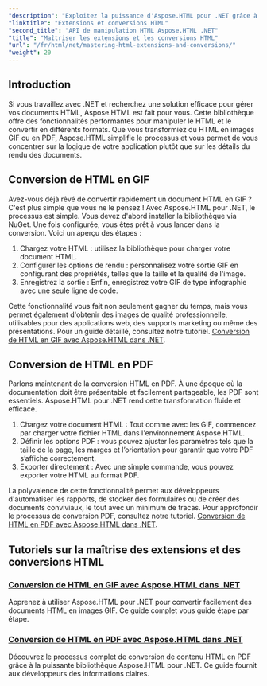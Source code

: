 ```yaml
---
"description": "Exploitez la puissance d'Aspose.HTML pour .NET grâce à nos tutoriels sur la conversion HTML en GIF et PDF. Transformez vos documents sans effort."
"linktitle": "Extensions et conversions HTML"
"second_title": "API de manipulation HTML Aspose.HTML .NET"
"title": "Maîtriser les extensions et les conversions HTML"
"url": "/fr/html/net/mastering-html-extensions-and-conversions/"
"weight": 20
---
```


## Introduction

Si vous travaillez avec .NET et recherchez une solution efficace pour gérer vos documents HTML, Aspose.HTML est fait pour vous. Cette bibliothèque offre des fonctionnalités performantes pour manipuler le HTML et le convertir en différents formats. Que vous transformiez du HTML en images GIF ou en PDF, Aspose.HTML simplifie le processus et vous permet de vous concentrer sur la logique de votre application plutôt que sur les détails du rendu des documents.

## Conversion de HTML en GIF
Avez-vous déjà rêvé de convertir rapidement un document HTML en GIF ? C'est plus simple que vous ne le pensez ! Avec Aspose.HTML pour .NET, le processus est simple. Vous devez d'abord installer la bibliothèque via NuGet. Une fois configurée, vous êtes prêt à vous lancer dans la conversion. Voici un aperçu des étapes :

1. Chargez votre HTML : utilisez la bibliothèque pour charger votre document HTML.
2. Configurer les options de rendu : personnalisez votre sortie GIF en configurant des propriétés, telles que la taille et la qualité de l'image.
3. Enregistrez la sortie : Enfin, enregistrez votre GIF de type infographie avec une seule ligne de code.

Cette fonctionnalité vous fait non seulement gagner du temps, mais vous permet également d'obtenir des images de qualité professionnelle, utilisables pour des applications web, des supports marketing ou même des présentations. Pour un guide détaillé, consultez notre tutoriel. [Conversion de HTML en GIF avec Aspose.HTML dans .NET](./converting-html-to-gif/).

## Conversion de HTML en PDF
Parlons maintenant de la conversion HTML en PDF. À une époque où la documentation doit être présentable et facilement partageable, les PDF sont essentiels. Aspose.HTML pour .NET rend cette transformation fluide et efficace. 

1. Chargez votre document HTML : Tout comme avec les GIF, commencez par charger votre fichier HTML dans l'environnement Aspose.HTML.
2. Définir les options PDF : vous pouvez ajuster les paramètres tels que la taille de la page, les marges et l’orientation pour garantir que votre PDF s’affiche correctement.
3. Exporter directement : Avec une simple commande, vous pouvez exporter votre HTML au format PDF. 

La polyvalence de cette fonctionnalité permet aux développeurs d'automatiser les rapports, de stocker des formulaires ou de créer des documents conviviaux, le tout avec un minimum de tracas. Pour approfondir le processus de conversion PDF, consultez notre tutoriel. [Conversion de HTML en PDF avec Aspose.HTML dans .NET](./converting-html-to-pdf/).

## Tutoriels sur la maîtrise des extensions et des conversions HTML
### [Conversion de HTML en GIF avec Aspose.HTML dans .NET ](./converting-html-to-gif/)
Apprenez à utiliser Aspose.HTML pour .NET pour convertir facilement des documents HTML en images GIF. Ce guide complet vous guide étape par étape.
### [Conversion de HTML en PDF avec Aspose.HTML dans .NET](./converting-html-to-pdf/)
Découvrez le processus complet de conversion de contenu HTML en PDF grâce à la puissante bibliothèque Aspose.HTML pour .NET. Ce guide fournit aux développeurs des informations claires.